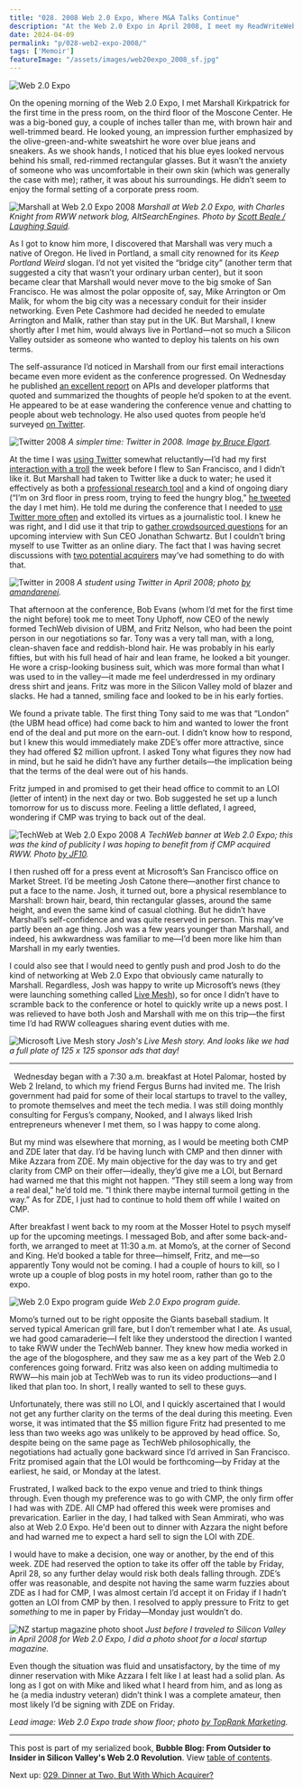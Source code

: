 ```yaml
---
title: "028. 2008 Web 2.0 Expo, Where M&A Talks Continue"
description: "At the Web 2.0 Expo in April 2008, I meet my ReadWriteWeb colleagues Marshall and Josh for the first time. Also, I sit down with CMP to discuss a possible acquisition."
date: 2024-04-09
permalink: "p/028-web2-expo-2008/"
tags: ['Memoir']
featureImage: "/assets/images/web20expo_2008_sf.jpg"
---
```


![Web 2.0 Expo](/assets/images/web20expo_2008_sf.jpg)

On the opening morning of the Web 2.0 Expo, I met Marshall Kirkpatrick for the first time in the press room, on the third floor of the Moscone Center. He was a big-boned guy, a couple of inches taller than me, with brown hair and well-trimmed beard. He looked young, an impression further emphasized by the olive-green-and-white sweatshirt he wore over blue jeans and sneakers. As we shook hands, I noticed that his blue eyes looked nervous behind his small, red-rimmed rectangular glasses. But it wasn’t the anxiety of someone who was uncomfortable in their own skin (which was generally the case with me); rather, it was about his surroundings. He didn’t seem to enjoy the formal setting of a corporate press room.

![Marshall at Web 2.0 Expo 2008](/assets/images/2435003568_9fd662d090_h.jpg)
*Marshall at Web 2.0 Expo, with Charles Knight from RWW network blog, AltSearchEngines. Photo by [Scott Beale / Laughing Squid](http://laughingsquid.com/).*

As I got to know him more, I discovered that Marshall was very much a native of Oregon. He lived in Portland, a small city renowned for its *Keep Portland Weird* slogan. I’d not yet visited the “bridge city” (another term that suggested a city that wasn’t your ordinary urban center), but it soon became clear that Marshall would never move to the big smoke of San Francisco. He was almost the polar opposite of, say, Mike Arrington or Om Malik, for whom the big city was a necessary conduit for their insider networking. Even Pete Cashmore had decided he needed to emulate Arrington and Malik, rather than stay put in the UK. But Marshall, I knew shortly after I met him, would always live in Portland—not so much a Silicon Valley outsider as someone who wanted to deploy his talents on his own terms.

The self-assurance I’d noticed in Marshall from our first email interactions became even more evident as the conference progressed. On Wednesday he published [an excellent report](https://web.archive.org/web/20080424230216/http://www.readwriteweb.com/archives/after_apis.php) on APIs and developer platforms that quoted and summarized the thoughts of people he’d spoken to at the event. He appeared to be at ease wandering the conference venue and chatting to people about web technology. He also used quotes from people he’d surveyed [on Twitter](https://twitter.com/marshallk/status/794685289). 

![Twitter 2008](/assets/images/2621269816_a703e7663f_o.png)
*A simpler time: Twitter in 2008. Image [by Bruce Elgort](https://www.flickr.com/photos/bruce/2621269816).*

At the time I was [using Twitter](/p/twitter-in-2007-the-open-platform/) somewhat reluctantly—I’d had my first [interaction with a troll](https://twitter.com/RWW/statuses/790933103) the week before I flew to San Francisco, and I didn’t like it. But Marshall had taken to Twitter like a duck to water; he used it effectively as both a [professional research tool](https://web.archive.org/web/20080513153657/http://www.readwriteweb.com/archives/twitter_for_journalists.php) and a kind of ongoing diary (“I’m on 3rd floor in press room, trying to feed the hungry blog,” [he tweeted](https://twitter.com/marshallk/status/794526754) the day I met him). He told me during the conference that I needed to [use Twitter more often](https://twitter.com/RWW/status/796088043?tw_i=796088043&tw_e=permalink&tw_p=archive) and extolled its virtues as a journalistic tool. I knew he was right, and I did use it that trip to [gather crowdsourced questions](https://twitter.com/RWW/statuses/796094831) for an upcoming interview with Sun CEO Jonathan Schwartz. But I couldn’t bring myself to use Twitter as an online diary. The fact that I was having secret discussions with [two potential acquirers](/p/027-acquisition-talks-rww-2008/) may’ve had something to do with that.

![Twitter in 2008](/assets/images/2454040369_dbf837ac32_o.jpg)
*A student using Twitter in April 2008; photo [by amandarenei](https://www.flickr.com/photos/23311674@N03/2454040369/).*

That afternoon at the conference, Bob Evans (whom I’d met for the first time the night before) took me to meet Tony Uphoff, now CEO of the newly formed TechWeb division of UBM, and Fritz Nelson, who had been the point person in our negotiations so far. Tony was a very tall man, with a long, clean-shaven face and reddish-blond hair. He was probably in his early fifties, but with his full head of hair and lean frame, he looked a bit younger. He wore a crisp-looking business suit, which was more formal than what I was used to in the valley—it made me feel underdressed in my ordinary dress shirt and jeans. Fritz was more in the Silicon Valley mold of blazer and slacks. He had a tanned, smiling face and looked to be in his early forties. 

We found a private table. The first thing Tony said to me was that “London” (the UBM head office) had come back to him and wanted to lower the front end of the deal and put more on the earn-out. I didn’t know how to respond, but I knew this would immediately make ZDE’s offer more attractive, since they had offered $2 million upfront. I asked Tony what figures they now had in mind, but he said he didn’t have any further details—the implication being that the terms of the deal were out of his hands. 

Fritz jumped in and promised to get their head office to commit to an LOI (letter of intent) in the next day or two. Bob suggested he set up a lunch tomorrow for us to discuss more. Feeling a little deflated, I agreed, wondering if CMP was trying to back out of the deal.

![TechWeb at Web 2.0 Expo 2008](/assets/images/2453601002_91a9304c6b_o.jpg)
*A TechWeb banner at Web 2.0 Expo; this was the kind of publicity I was hoping to benefit from if CMP acquired RWW. Photo [by JF10](https://www.flickr.com/photos/jf10/2453601002).*

I then rushed off for a press event at Microsoft’s San Francisco office on Market Street. I’d be meeting Josh Catone there—another first chance to put a face to the name. Josh, it turned out, bore a physical resemblance to Marshall: brown hair, beard, thin rectangular glasses, around the same height, and even the same kind of casual clothing. But he didn’t have Marshall’s self-confidence and was quite reserved in person. This may’ve partly been an age thing. Josh was a few years younger than Marshall, and indeed, his awkwardness was familiar to me—I’d been more like him than Marshall in my early twenties. 

I could also see that I would need to gently push and prod Josh to do the kind of networking at Web 2.0 Expo that obviously came naturally to Marshall. Regardless, Josh was happy to write up Microsoft’s news (they were launching something called [Live Mesh](https://web.archive.org/web/20080424085948/http://www.readwriteweb.com/archives/microsoft_live_mesh_first_look.php)), so for once I didn’t have to scramble back to the conference or hotel to quickly write up a news post. I was relieved to have both Josh and Marshall with me on this trip—the first time I’d had RWW colleagues sharing event duties with me. 

![Microsoft Live Mesh story](/assets/images/microsoft_mesh_apr08.jpg)
*Josh's Live Mesh story. And looks like we had a full plate of 125 x 125 sponsor ads that day!*
***
 
Wednesday began with a 7:30 a.m. breakfast at Hotel Palomar, hosted by Web 2 Ireland, to which my friend Fergus Burns had invited me. The Irish government had paid for some of their local startups to travel to the valley, to promote themselves and meet the tech media. I was still doing monthly consulting for Fergus’s company, Nooked, and I always liked Irish entrepreneurs whenever I met them, so I was happy to come along.

But my mind was elsewhere that morning, as I would be meeting both CMP and ZDE later that day. I’d be having lunch with CMP and then dinner with Mike Azzara from ZDE. My main objective for the day was to try and get clarity from CMP on their offer—ideally, they’d give me a LOI, but Bernard had warned me that this might not happen. “They still seem a long way from a real deal,” he’d told me. “I think there maybe internal turmoil getting in the way.” As for ZDE, I just had to continue to hold them off while I waited on CMP. 

After breakfast I went back to my room at the Mosser Hotel to psych myself up for the upcoming meetings. I messaged Bob, and after some back-and-forth, we arranged to meet at 11:30 a.m. at Momo’s, at the corner of Second and King. He’d booked a table for three—himself, Fritz, and me—so apparently Tony would not be coming. I had a couple of hours to kill, so I wrote up a couple of blog posts in my hotel room, rather than go to the expo.

![Web 2.0 Expo program guide](/assets/images/web2_expo_guide3.jpg)
*Web 2.0 Expo program guide.*

Momo’s turned out to be right opposite the Giants baseball stadium. It served typical American grill fare, but I don’t remember what I ate. As usual, we had good camaraderie—I felt like they understood the direction I wanted to take RWW under the TechWeb banner. They knew how media worked in the age of the blogosphere, and they saw me as a key part of the Web 2.0 conferences going forward. Fritz was also keen on adding multimedia to RWW—his main job at TechWeb was to run its video productions—and I liked that plan too. In short, I really wanted to sell to these guys.

Unfortunately, there was still no LOI, and I quickly ascertained that I would not get any further clarity on the terms of the deal during this meeting. Even worse, it was intimated that the $5 million figure Fritz had presented to me less than two weeks ago was unlikely to be approved by head office. So, despite being on the same page as TechWeb philosophically, the negotiations had actually gone backward since I’d arrived in San Francisco. Fritz promised again that the LOI would be forthcoming—by Friday at the earliest, he said, or Monday at the latest.

Frustrated, I walked back to the expo venue and tried to think things through. Even though my preference was to go with CMP, the only firm offer I had was with ZDE. All CMP had offered this week were promises and prevarication. Earlier in the day, I had talked with Sean Ammirati, who was also at Web 2.0 Expo. He'd been out to dinner with Azzara the night before and had warned me to expect a hard sell to sign the LOI with ZDE.

I would have to make a decision, one way or another, by the end of this week. ZDE had reserved the option to take its offer off the table by Friday, April 28, so any further delay would risk both deals falling through. ZDE’s offer was reasonable, and despite not having the same warm fuzzies about ZDE as I had for CMP, I was almost certain I’d accept it on Friday if I hadn’t gotten an LOI from CMP by then. I resolved to apply pressure to Fritz to get *something* to me in paper by Friday—Monday just wouldn’t do.

![NZ startup magazine photo shoot](/assets/images/ricmac_startup-mag_ap08.jpg)
*Just before I traveled to Silicon Valley in April 2008 for Web 2.0 Expo, I did a photo shoot for a local startup magazine.*

Even though the situation was fluid and unsatisfactory, by the time of my dinner reservation with Mike Azzara I felt like I at least had a solid plan. As long as I got on with Mike and liked what I heard from him, and as long as he (a media industry veteran) didn’t think I was a complete amateur, then most likely I’d be signing with ZDE on Friday.

*Lead image: Web 2.0 Expo trade show floor; photo [by TopRank Marketing](https://www.flickr.com/photos/toprankblog/2443226378).*

* * *

This post is part of my serialized book, **Bubble Blog: From Outsider to Insider in Silicon Valley's Web 2.0 Revolution**. View [table of contents](/p/roadmap-bubbleblog/).

Next up: [029. Dinner at Two, But With Which Acquirer?](/p/029-dinner-at-two/)